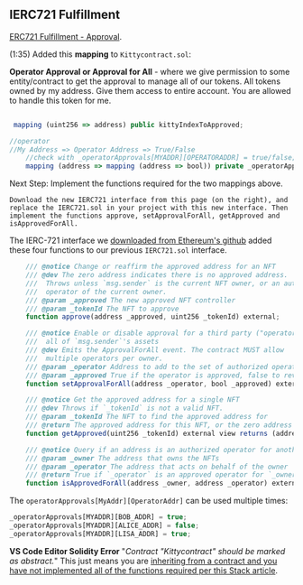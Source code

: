 ## IERC721 Fulfillment

[ERC721 Fulfillment - Approval](https://academy.moralis.io/lessons/erc721-fulfillment-approval).


(1:35) Added this **mapping** to `Kittycontract.sol`:

**Operator Approval or Approval for All** - 
where we give permission to 
some entity/contract to get the approval to manage all of our tokens. 
All tokens owned by my address. 
Give them access to entire account. 
You are allowed to handle this token for me. 

```js

 mapping (uint256 => address) public kittyIndexToApproved;

//operator
//My Address => Operator Address => True/False
    //check with _operatorApprovals[MYADDR][OPERATORADDR] = true/false; 
    mapping (address => mapping (address => bool)) private _operatorApprovals; 
```

Next Step: Implement the functions required for the two mappings above.

`Download the new IERC721 interface from this page (on the right), and replace the IERC721.sol in your project with this new interface. Then implement the functions approve, setApprovalForAll, getApproved and isApprovedForAll.`

The IERC-721 interface we [downloaded from Ethereum's github](https://github.com/ethereum/EIPs/blob/master/EIPS/eip-721.md) added these four functions to our previous `IERC721.sol` interface. 

```js
    /// @notice Change or reaffirm the approved address for an NFT
    /// @dev The zero address indicates there is no approved address.
    ///  Throws unless `msg.sender` is the current NFT owner, or an authorized
    ///  operator of the current owner.
    /// @param _approved The new approved NFT controller
    /// @param _tokenId The NFT to approve
    function approve(address _approved, uint256 _tokenId) external;

    /// @notice Enable or disable approval for a third party ("operator") to manage
    ///  all of `msg.sender`'s assets
    /// @dev Emits the ApprovalForAll event. The contract MUST allow
    ///  multiple operators per owner.
    /// @param _operator Address to add to the set of authorized operators
    /// @param _approved True if the operator is approved, false to revoke approval
    function setApprovalForAll(address _operator, bool _approved) external;

    /// @notice Get the approved address for a single NFT
    /// @dev Throws if `_tokenId` is not a valid NFT.
    /// @param _tokenId The NFT to find the approved address for
    /// @return The approved address for this NFT, or the zero address if there is none
    function getApproved(uint256 _tokenId) external view returns (address);

    /// @notice Query if an address is an authorized operator for another address
    /// @param _owner The address that owns the NFTs
    /// @param _operator The address that acts on behalf of the owner
    /// @return True if `_operator` is an approved operator for `_owner`, false otherwise
    function isApprovedForAll(address _owner, address _operator) external view returns (bool);

```

The `operatorApprovals[MyAddr][OperatorAddr]` can be used multiple times: 
```js
_operatorApprovals[MYADDR][BOB_ADDR] = true;
_operatorApprovals[MYADDR][ALICE_ADDR] = false;
_operatorApprovals[MYADDR][LISA_ADDR] = true;
```

**VS Code Editor Solidity Error** "_Contract "Kittycontract" should be marked as abstract._"
This just means you are [inheriting from a contract and you have not implemented all of the functions required per this Stack article](https://ethereum.stackexchange.com/questions/83267/contract-should-be-marked-as-abstract).


